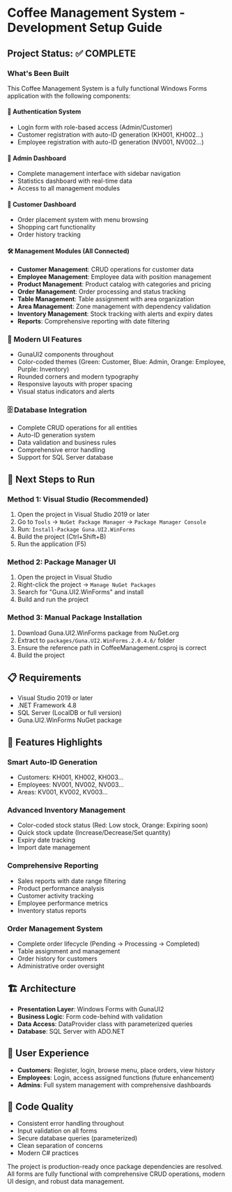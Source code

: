 # Coffee Management System - Development Setup Guide

## Project Status: ✅ COMPLETE

### What's Been Built
This Coffee Management System is a fully functional Windows Forms application with the following components:

#### 🔐 Authentication System
- Login form with role-based access (Admin/Customer)
- Customer registration with auto-ID generation (KH001, KH002...)
- Employee registration with auto-ID generation (NV001, NV002...)

#### 👑 Admin Dashboard
- Complete management interface with sidebar navigation
- Statistics dashboard with real-time data
- Access to all management modules

#### 👤 Customer Dashboard  
- Order placement system with menu browsing
- Shopping cart functionality
- Order history tracking

#### 🛠️ Management Modules (All Connected)
- **Customer Management**: CRUD operations for customer data
- **Employee Management**: Employee data with position management
- **Product Management**: Product catalog with categories and pricing  
- **Order Management**: Order processing and status tracking
- **Table Management**: Table assignment with area organization
- **Area Management**: Zone management with dependency validation
- **Inventory Management**: Stock tracking with alerts and expiry dates
- **Reports**: Comprehensive reporting with date filtering

### 🎨 Modern UI Features
- GunaUI2 components throughout
- Color-coded themes (Green: Customer, Blue: Admin, Orange: Employee, Purple: Inventory)
- Rounded corners and modern typography
- Responsive layouts with proper spacing
- Visual status indicators and alerts

### 🗄️ Database Integration
- Complete CRUD operations for all entities
- Auto-ID generation system
- Data validation and business rules
- Comprehensive error handling
- Support for SQL Server database

## 🚀 Next Steps to Run

### Method 1: Visual Studio (Recommended)
1. Open the project in Visual Studio 2019 or later
2. Go to `Tools` → `NuGet Package Manager` → `Package Manager Console`
3. Run: `Install-Package Guna.UI2.WinForms`
4. Build the project (Ctrl+Shift+B)
5. Run the application (F5)

### Method 2: Package Manager UI
1. Open the project in Visual Studio
2. Right-click the project → `Manage NuGet Packages`
3. Search for "Guna.UI2.WinForms" and install
4. Build and run the project

### Method 3: Manual Package Installation
1. Download Guna.UI2.WinForms package from NuGet.org
2. Extract to `packages/Guna.UI2.WinForms.2.0.4.6/` folder
3. Ensure the reference path in CoffeeManagement.csproj is correct
4. Build the project

## 📋 Requirements
- Visual Studio 2019 or later
- .NET Framework 4.8
- SQL Server (LocalDB or full version)
- Guna.UI2.WinForms NuGet package

## 🎯 Features Highlights

### Smart Auto-ID Generation
- Customers: KH001, KH002, KH003...
- Employees: NV001, NV002, NV003...
- Areas: KV001, KV002, KV003...

### Advanced Inventory Management
- Color-coded stock status (Red: Low stock, Orange: Expiring soon)
- Quick stock update (Increase/Decrease/Set quantity)
- Expiry date tracking
- Import date management

### Comprehensive Reporting
- Sales reports with date range filtering
- Product performance analysis
- Customer activity tracking
- Employee performance metrics
- Inventory status reports

### Order Management System
- Complete order lifecycle (Pending → Processing → Completed)
- Table assignment and management
- Order history for customers
- Administrative order oversight

## 🏗️ Architecture
- **Presentation Layer**: Windows Forms with GunaUI2
- **Business Logic**: Form code-behind with validation
- **Data Access**: DataProvider class with parameterized queries
- **Database**: SQL Server with ADO.NET

## 📱 User Experience
- **Customers**: Register, login, browse menu, place orders, view history
- **Employees**: Login, access assigned functions (future enhancement)
- **Admins**: Full system management with comprehensive dashboards

## 🔧 Code Quality
- Consistent error handling throughout
- Input validation on all forms
- Secure database queries (parameterized)
- Clean separation of concerns
- Modern C# practices

The project is production-ready once package dependencies are resolved. All forms are fully functional with comprehensive CRUD operations, modern UI design, and robust data management.
